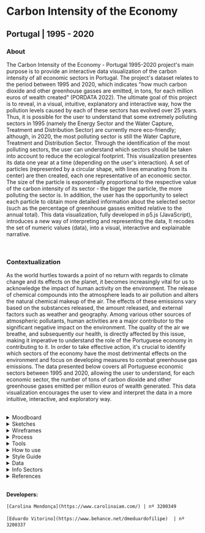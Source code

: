 <!--
**air-polution-portugal/air-![]()polution-portugal**
-->

<h1>Carbon Intensity of the Economy</h1>

<h2> Portugal | 1995 - 2020</h2>


<h3> About </h3>

<p>
    The Carbon Intensity of the Economy - Portugal 1995-2020 project's main purpose is to provide an interactive data visualization of the carbon intensity of all economic sectors in Portugal. The project's dataset relates to the period between 1995 and 2020, which indicates "how much carbon dioxide and other greenhouse gasses are emitted, in tons, for each million euros of wealth created" (PORDATA 2022). The ultimate goal of this project is to reveal, in a visual, intuitive, explanatory and interactive way, how the pollution levels caused by each of these sectors has evolved over 25 years. Thus, it is possible for the user to understand that some extremely polluting sectors in 1995 (namely the Energy Sector and the Water Capture, Treatment and Distribution Sector) are currently more eco-friendly; although, in 2020, the most polluting sector is still the Water Capture, Treatment and Distribution Sector. Through the identification of the most polluting sectors, the user can understand which sectors should be taken into account to reduce the ecological footprint. This visualization presentes its data one year at a time (depending on the user's interaction). A set of particles (represented by a circular shape, with lines emanating from its center) are then created, each one representative of an economic sector. The size of the particle is exponentially proportional to the respective value of the carbon intensity of its sector - the bigger the particle, the more polluting the sector is. In addition, the user has the opportunity to select each particle to obtain more detailed information about the selected sector (such as the percentage of greenhouse gasses emitted relative to the annual total). This data visualization, fully developed in p5.js (JavaScript), introduces a new way of interpreting and representing the data, It recodes the set of numeric values (data), into a visual, interactive and explainable narrative.
</p>

<br>

<h3> Contextualization </h3>
<p>
    As the world hurtles towards a point of no return with regards to climate change and its effects on the planet, it becomes increasingly vital for us to acknowledge the impact of human activity on the environment. The release of chemical compounds into the atmosphere leads to air pollution and alters the natural chemical makeup of the air. The effects of these emissions vary based on the substances released, the amount released, and external factors such as weather and geography. Among various other sources of atmospheric pollutants, human activities are a major contributor to the significant negative impact on the environment. The quality of the air we breathe, and subsequently our health, is directly affected by this issue, making it imperative to understand the role of the Portuguese economy in contributing to it. In order to take effective action, it's crucial to identify which sectors of the economy have the most detrimental effects on the environment and focus on developing measures to combat greenhouse gas emissions. The data presented below covers all Portuguese economic sectors between 1995 and 2020, allowing the user to understand, for each economic sector, the number of tons of carbon dioxide and other greenhouse gases emitted per million euros of wealth generated. This data visualization encourages the user to view and interpret the data in a more intuitive, interactive, and exploratory way.
</p>

<br>

<details><summary>Moodboard</summary>

![](anexos_relatorio/moodboard.jpg)

</details>

<details><summary> Sketches </summary>

![](anexos_relatorio/WireFrame_1.jpg)
![](anexos_relatorio/WireFrame_2.jpg)
![](anexos_relatorio/WireFrame_3.jpg)
</details>

<details><summary>Wireframes</summary>

![](anexos_relatorio/WireFrame_Figma_1.jpg)
![](anexos_relatorio/WireFrame_Figma_2.jpg)
![](anexos_relatorio/WireFrame_Figma_3.jpg)
![](anexos_relatorio/WireFrame_Figma_4.jpg)
![](anexos_relatorio/WireFrame_Figma_5.jpg)
</details>

<details><summary> Process </summary>

![](anexos_relatorio/sequencia.gif)

</details>

<details><summary> Tools </summary>

Microsoft Excel: Data Table

Paper and Pencil: Sketches

Figma: High-fidelity prototype (Wireframes)

P5.js: Code

[Library - C2.js](https://c2js.org/)

<br>

</details>

<details><summary>How to use</summary>

![](anexos_relatorio/como_utilizar_1.jpg)
![](anexos_relatorio/como_utilizar_2.jpg)
![](anexos_relatorio/como_utilizar_3.jpg)
![](anexos_relatorio/como_utilizar_4.jpg)
![](anexos_relatorio/como_utilizar_5.jpg)

</details>

<details><summary>Style Guide</summary>

![](anexos_relatorio/style_guide.jpg)

</details>

<details><summary> Data </summary>
<br>

[Data source](https://www.pordata.pt/portugal/intensidade+carbonica+da+economia+por+setor+de+atividade-3477)

[Data table](https://github.com/air-polution-portugal/air-polution-portugal.github.io/blob/main/00-Dados.csv)

<br>

</details>

<details><summary> Info Sectors </summary>

[( 0 ) Primary Sector](https://eportugal.gov.pt/categorias-de-actividade/agrc-anml-flrst-pesca)
<br>
[( 1 ) Extractive Industries](https://eportugal.gov.pt/categorias-de-actividade/extrativas)
<br>
[( 2 ) Manufacturing](https://eportugal.gov.pt/categorias-de-actividade/transformadoras)
<br>
[( 3 ) Energy](https://eportugal.gov.pt/categorias-de-actividade/elet-gas-vap-quen-frio)
<br>
[( 4 ) Water Capture, Treatment and Distribution](https://www.gee.gov.pt/pt/lista-publicacoes/estatisticas-setoriais/e-captacao-tratamento-e-distribuicao-de-agua-saneamento-gestao-de-residuos-e-despoluicao/36-captacao-tratamento-e-distribuicao-de-agua)
<br>
[( 5 ) Construction](https://eportugal.gov.pt/categorias-de-actividade/construcao)
<br>
[( 6 ) Tertiary Sector](https://eportugal.gov.pt/categorias-de-actividade/grossis-retalho-repar-auto-moto)
<br>
[( 7 ) Transport and Storage](https://eportugal.gov.pt/categorias-de-actividade/transporte-armazenam)
<br>
[( 8 ) Housing and Catering](https://eportugal.gov.pt/categorias-de-actividade/alojam-restaur)
<br>
[( 9 ) Information and Communication](https://eportugal.gov.pt/categorias-de-actividade/inform-comunic)
<br>
[( 10 ) Financial and Insurance Activities](https://eportugal.gov.pt/categorias-de-actividade/financeiro)
<br>
[( 11 ) Real Estate Activities](https://eportugal.gov.pt/categorias-de-actividade/imobiliario)
<br>
[( 12 ) Consulting, Scientific, Technical](https://eportugal.gov.pt/categorias-de-actividade/consult-cient-tecnic-similar)
<br>
[( 13 ) Administrative and Support Service Activities](https://eportugal.gov.pt/categorias-de-actividade/admin-apoio)
<br>
[( 14 ) Public Administration](https://dados.gov.pt/pt/datasets/administracao-publica-e-defesa-seguranca-social-obrigatoria/)
<br>
[( 15 ) Education](https://eportugal.gov.pt/categorias-de-actividade/educacao)
<br>
[( 16 ) Human Health Activities and Social Support](https://eportugal.gov.pt/categorias-de-actividade/saude-apoiosocial)
<br>
[( 17 ) Arts, Entertainment, Sports](https://eportugal.gov.pt/categorias-de-actividade/arte-desp-recreacao)
<br>
[( 18 ) Other Services](https://eportugal.gov.pt/categorias-de-actividade/outros-servpessoais)
<br>

</details>


<details><summary> References </summary>

AGÊNCIA PORTUGUESA DO AMBIENTE. (n.d.) _Poluição do ar_. [Here](https://apambiente.pt/ar-e-ruido/poluicao-do-ar);

<br>

CRUZ, Pedro & SHIBUYA, Felipe.(n.d.) _[] cene_. [Here]([<ins>http://pmcruz.com/works/-cene.html</ins>](http://pmcruz.com/works/-cene.html));

<br>

CRUZ, Pedro. _Visualizing Empires Decline_.(n.d.) [Here](http://pmcruz.com/works/visualizing-empires-decline.html);

<br>

CRUZ, Pedro & WIHBEY, John & GHAEL, Avni & SHIBUYA, Felipe.(n.d.) _Simulated Dendrochronology of U.S. immigration_. [Here](https://pmcruz.com/dendrochronology/);

<br>

CRUZ, Pedro.(n.d.) _Um ecossistema POLÍTICO-EMPRESARIAL_. [Here](https://pmcruz.com/eco/);

<br>

EPORTUGAL.GOV.PT. (n.d.). _Entrepreneur's Desk | Services for Economic Activity_. [Here](https://eportugal.gov.pt/inicio/espaco-empresa/balcao-do-empreendedor);

<br>

FRAGAPANE, Federica. (2022)._Energy demand and the rhythm of everyday life_. Behance. [Here](https://www.behance.net/gallery/153326341/Energy-demand-and-the-rhythm-of-everyday-life);

<br>

FRAGAPANE, Federica & PIACENTINI, Alex. (2021). _Hearts and minds_. Behance. [Here](https://www.behance.net/gallery/133409063/Hearts-and-minds);

<br>

FRAGAPANE, Federica & PIACENTINI, Alex. (2020). _Key Workers–Migrants’ contribution to COVID-19 response_. Behance. [Here](https://www.behance.net/gallery/99331127/Key-WorkersMigrants-contributionto-COVID-19-response);

<br>

FRAGAPANE, Federica. (2020). _Noise pollution_. Behance. [Here](https://www.behance.net/gallery/96908251/Noise-pollution);

<br>

FRAGAPANE, Federica. (2022). _The deepest lakes_. Behance. [Here](https://www.behance.net/gallery/148418917/The-deepest-lakes);

<br>

FRAGAPANE, Federica & PIACENTINI, Alex. (2021). _The Mayors Dialogue on Growth and Solidarity_. Behance. [Here](https://www.behance.net/gallery/111133627/The-Mayors-Dialogue-on-Growth-and-Solidarity);

<br>

FUTUREDELUXE. (2009). _Life in 2050 Ident_. Vimeo. [Here](https://vimeo.com/10924639?login=true);

<br>

GARAKUTAMUTANT (2015). _Processing animation art ( 作品 )" Disease Circles " : Garakuta Mutant_. Youtube. [Here](https://www.youtube.com/watch?v=3XbTzw9tXOk&list=PLdmBHU4Jaa1j3S_FDImTyLgnHittN6XEI&index=4);

<br>

JACOB, Etienne. (2023). _bleuje : Animations_. [Here](https://bleuje.com/animationsite/);

<br>

PEARSON, Matt. (2011). _Generative Art - a practical guide using processing_. Manning Publications;

<br>

PORDATA. (2019). _Carbon Intensity of the Economy for Activitie Sectors_. [Here](https://www.pordata.pt/portugal/intensidade+carbonica+da+economia+por+setor+de+atividade-3477);

<br>

SHIFFMAN, Daniel. (2019). _Coding Challenge #123.1: Polar Perlin Noise Loops_. Youtube. [Here](https://www.youtube.com/watch?v=ZI1dmHv3MeM);

<br>

SHOEMAKER, Maxin. (2021). _Creative Coding Tutorial: Golden Ratio Sunflower Spiral in P5.js (Javascript)_. Youtube. [Here](https://www.youtube.com/watch?v=RrSOv9FH6uo&t=496s);

<br>

VARONE, Jason.(n.d.) _Institute of Fine Arts Dissertations_. [Here](https://yining1023.github.io/IFA/projects/ifa-dissertation/);

</details>

<br>

**Developers:**

    [Carolina Mendonça](https://www.carolinaiam.com/) | nº 3200349
    
    [Eduardo Vitorino](https://www.behance.net/dmeduardofilipe)  | nº 3200337
    

